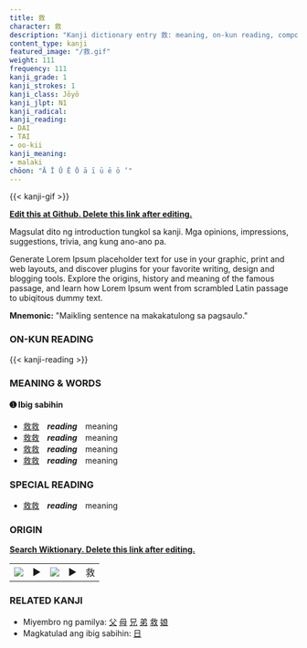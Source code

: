 ```yaml
---
title: 救
character: 救
description: "Kanji dictionary entry 救: meaning, on-kun reading, compounds, origin, related kanji"
content_type: kanji
featured_image: "/救.gif"
weight: 111
frequency: 111
kanji_grade: 1
kanji_strokes: 1
kanji_class: Jōyō
kanji_jlpt: N1
kanji_radical: 
kanji_reading: 
- DAI
- TAI
- oo-kii
kanji_meaning:
- malaki
chōon: "Ā Ī Ū Ē Ō ā ī ū ē ō ’"
---
```

[//]: # (Don't edit the line below. Kanji animated GIF code is automatically generated.)
{{< kanji-gif >}}

[//]: # (Edit below this line.)

**[Edit this at Github. Delete this link after editing.](https://github.com/tim0g/tim/tree/main/content/kanji/救/index.md)**

Magsulat dito ng introduction tungkol sa kanji. Mga opinions, impressions, suggestions, trivia, ang kung ano-ano pa.

Generate Lorem Ipsum placeholder text for use in your graphic, print and web layouts, and discover plugins for your favorite writing, design and blogging tools. Explore the origins, history and meaning of the famous passage, and learn how Lorem Ipsum went from scrambled Latin passage to ubiqitous dummy text.
 
**Mnemonic:** "Maikling sentence na makakatulong sa pagsaulo."

### ON-KUN READING

[//]: # (Don't edit the line below. ON-KUN READING code is automatically generated.)
{{< kanji-reading >}}

### MEANING & WORDS

#### ➊ **Ibig sabihin**
  - [救](../救)[救](../救)　***reading***　meaning
  - [救](../救)[救](../救)　***reading***　meaning
  - [救](../救)[救](../救)　***reading***　meaning
  - [救](../救)[救](../救)　***reading***　meaning

### SPECIAL READING
  - [救](../救)[救](../救)　***reading***　meaning

### ORIGIN

**[Search Wiktionary. Delete this link after editing.](https://wiktionary.org/wiki/救)**
<table class="kanji-table"><tr><td>
<img src="60px-救-bronze.svg.png">
</td><td>▶</td><td>
<img src="60px-救-oracle.svg.png">
</td><td>▶</td>
<td class="kanji-origin">救</td>
</tr></table>

### RELATED KANJI
- Miyembro ng pamilya: [父](../父) [母](../母) [兄](../兄) [弟](../弟) [救](../救) [娘](../娘)
- Magkatulad ang ibig sabihin: [日](../日)
